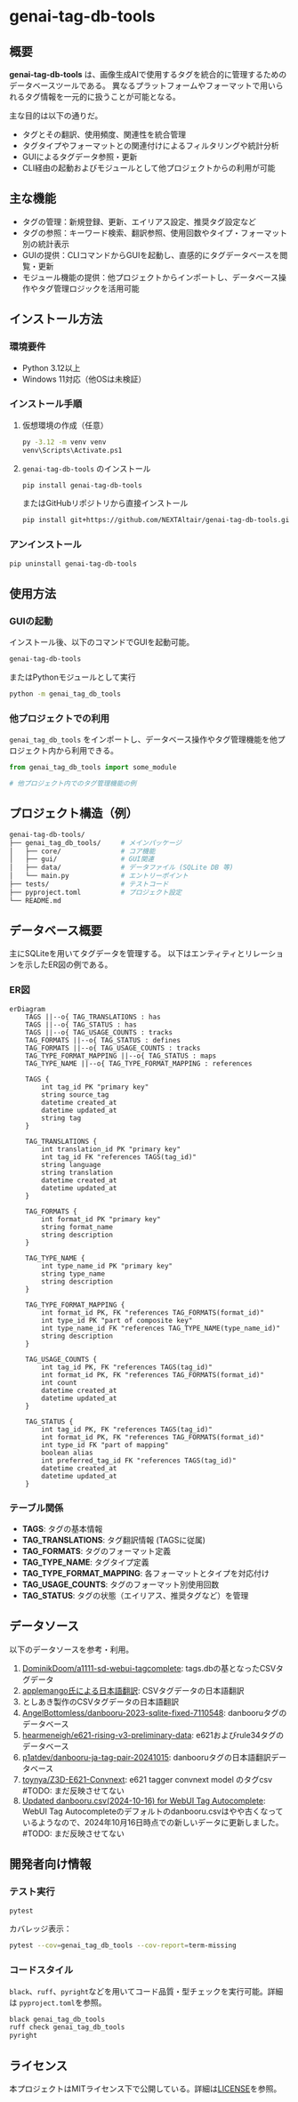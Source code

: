 # genai-tag-db-tools

## 概要

**genai-tag-db-tools** は、画像生成AIで使用するタグを統合的に管理するためのデータベースツールである。
異なるプラットフォームやフォーマットで用いられるタグ情報を一元的に扱うことが可能となる。

主な目的は以下の通りだ。

- タグとその翻訳、使用頻度、関連性を統合管理
- タグタイプやフォーマットとの関連付けによるフィルタリングや統計分析
- GUIによるタグデータ参照・更新
- CLI経由の起動およびモジュールとして他プロジェクトからの利用が可能

## 主な機能

- タグの管理：新規登録、更新、エイリアス設定、推奨タグ設定など
- タグの参照：キーワード検索、翻訳参照、使用回数やタイプ・フォーマット別の統計表示
- GUIの提供：CLIコマンドからGUIを起動し、直感的にタグデータベースを閲覧・更新
- モジュール機能の提供：他プロジェクトからインポートし、データベース操作やタグ管理ロジックを活用可能

## インストール方法

### 環境要件

- Python 3.12以上
- Windows 11対応（他OSは未検証）

### インストール手順

1. 仮想環境の作成（任意）

   ```bash
   py -3.12 -m venv venv
   venv\Scripts\Activate.ps1
   ```
2. `genai-tag-db-tools` のインストール

   ```bash
   pip install genai-tag-db-tools
   ```

   またはGitHubリポジトリから直接インストール

   ```bash
   pip install git+https://github.com/NEXTAltair/genai-tag-db-tools.git
   ```

### アンインストール

```bash
pip uninstall genai-tag-db-tools
```

## 使用方法

### GUIの起動

インストール後、以下のコマンドでGUIを起動可能。

```bash
genai-tag-db-tools
```

またはPythonモジュールとして実行

```bash
python -m genai_tag_db_tools
```

### 他プロジェクトでの利用

`genai_tag_db_tools` をインポートし、データベース操作やタグ管理機能を他プロジェクト内から利用できる。

```python
from genai_tag_db_tools import some_module

# 他プロジェクト内でのタグ管理機能の例
```

## プロジェクト構造（例）

```bash
genai-tag-db-tools/
├── genai_tag_db_tools/     # メインパッケージ
│   ├── core/               # コア機能
│   ├── gui/                # GUI関連
│   ├── data/               # データファイル (SQLite DB 等)
│   └── main.py             # エントリーポイント
├── tests/                  # テストコード
├── pyproject.toml          # プロジェクト設定
└── README.md
```

## データベース概要

主にSQLiteを用いてタグデータを管理する。
以下はエンティティとリレーションを示したER図の例である。

### ER図

```mermaid
erDiagram
    TAGS ||--o{ TAG_TRANSLATIONS : has
    TAGS ||--o{ TAG_STATUS : has
    TAGS ||--o{ TAG_USAGE_COUNTS : tracks
    TAG_FORMATS ||--o{ TAG_STATUS : defines
    TAG_FORMATS ||--o{ TAG_USAGE_COUNTS : tracks
    TAG_TYPE_FORMAT_MAPPING ||--o{ TAG_STATUS : maps
    TAG_TYPE_NAME ||--o{ TAG_TYPE_FORMAT_MAPPING : references

    TAGS {
        int tag_id PK "primary key"
        string source_tag
        datetime created_at
        datetime updated_at
        string tag
    }

    TAG_TRANSLATIONS {
        int translation_id PK "primary key"
        int tag_id FK "references TAGS(tag_id)"
        string language
        string translation
        datetime created_at
        datetime updated_at
    }

    TAG_FORMATS {
        int format_id PK "primary key"
        string format_name
        string description
    }

    TAG_TYPE_NAME {
        int type_name_id PK "primary key"
        string type_name
        string description
    }

    TAG_TYPE_FORMAT_MAPPING {
        int format_id PK, FK "references TAG_FORMATS(format_id)"
        int type_id PK "part of composite key"
        int type_name_id FK "references TAG_TYPE_NAME(type_name_id)"
        string description
    }

    TAG_USAGE_COUNTS {
        int tag_id PK, FK "references TAGS(tag_id)"
        int format_id PK, FK "references TAG_FORMATS(format_id)"
        int count
        datetime created_at
        datetime updated_at
    }

    TAG_STATUS {
        int tag_id PK, FK "references TAGS(tag_id)"
        int format_id PK, FK "references TAG_FORMATS(format_id)"
        int type_id FK "part of mapping"
        boolean alias
        int preferred_tag_id FK "references TAGS(tag_id)"
        datetime created_at
        datetime updated_at
    }
```

### テーブル関係

- **TAGS**: タグの基本情報
- **TAG_TRANSLATIONS**: タグ翻訳情報 (TAGSに従属)
- **TAG_FORMATS**: タグのフォーマット定義
- **TAG_TYPE_NAME**: タグタイプ定義
- **TAG_TYPE_FORMAT_MAPPING**: 各フォーマットとタイプを対応付け
- **TAG_USAGE_COUNTS**: タグのフォーマット別使用回数
- **TAG_STATUS**: タグの状態（エイリアス、推奨タグなど）を管理

## データソース

以下のデータソースを参考・利用。

1. [DominikDoom/a1111-sd-webui-tagcomplete](https://github.com/DominikDoom/a1111-sd-webui-tagcomplete): tags.dbの基となったCSVタグデータ
2. [applemango氏による日本語翻訳](https://github.com/DominikDoom/a1111-sd-webui-tagcomplete/discussions/265): CSVタグデータの日本語翻訳
3. としあき製作のCSVタグデータの日本語翻訳
4. [AngelBottomless/danbooru-2023-sqlite-fixed-7110548](https://huggingface.co/datasets/KBlueLeaf/danbooru2023-sqlite): danbooruタグのデータベース
5. [hearmeneigh/e621-rising-v3-preliminary-data](https://huggingface.co/datasets/hearmeneigh/e621-rising-v3-preliminary-data): e621およびrule34タグのデータベース
6. [p1atdev/danbooru-ja-tag-pair-20241015](https://huggingface.co/datasets/p1atdev/danbooru-ja-tag-pair-20241015): danbooruタグの日本語翻訳データベース
7. [toynya/Z3D-E621-Convnext](https://huggingface.co/toynya/Z3D-E621-Convnext): e621 tagger convnext model のタグcsv #TODO: まだ反映させてない
8. [Updated danbooru.csv(2024-10-16) for WebUI Tag Autocomplete](https://civitai.com/models/862893?modelVersionId=965482): WebUI Tag Autocompleteのデフォルトのdanbooru.csvはやや古くなっているようなので、2024年10月16日時点での新しいデータに更新しました。#TODO: まだ反映させてない


## 開発者向け情報

### テスト実行

```bash
pytest
```

カバレッジ表示：

```bash
pytest --cov=genai_tag_db_tools --cov-report=term-missing
```

### コードスタイル

`black`、`ruff`、`pyright`などを用いてコード品質・型チェックを実行可能。詳細は `pyproject.toml`を参照。

```bash
black genai_tag_db_tools
ruff check genai_tag_db_tools
pyright
```

## ライセンス

本プロジェクトはMITライセンス下で公開している。詳細は[LICENSE](LICENSE)を参照。
